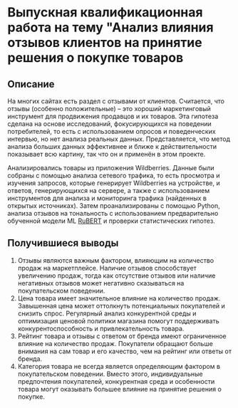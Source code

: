 # Выпускная квалификационная работа на тему "Анализ влияния отзывов клиентов на принятие решения о покупке товаров

## Описание
На многих сайтах есть раздел с отзывами от клиентов. Считается, что отзывы (особенно положительные) – это хороший маркетинговый инструмент для продвижения продавцов и их товаров. Эта гипотеза сделана на основе исследований, фокусирующихся на поведении потребителей, то есть с использованием опросов и поведенческих интервью, но нет анализа реальных данных. Представляется, что метод анализа больших данных эффективнее и ближе к действительности показывает всю картину, так что он и применён в этом проекте.

Анализировались товары из приложения Wildberries. Данные были собраны с помощью анализа сетевого трафика, то есть просмотра и изучения запросов, которые генерирует Wildberries на устройстве, и ответов, генерирующихся на сервере, а также с использованием инструментов для анализа и мониторинга трафика (найденных в открытых источниках). Затем проанализированы с помощью Python, анализа отзывов на тональность с использованием предварительно обученной модели ML [RuBERT](https://huggingface.co/blanchefort/rubert-base-cased-sentiment) и проверки статистических гипотез.

## Получившиеся выводы

1.	Отзывы являются важным фактором, влияющим на количество продаж на маркетплейсе. Наличие отзывов способствует увеличению продаж, тогда как отсутствие отзывов или наличие негативных отзывов может негативно сказываться на покупательском поведении.
2.	Цена товара имеет значительное влияние на количество продаж. Завышенная цена может оттолкнуть потенциальных покупателей и снизить спрос. Регулярный анализ конкурентной среды и оптимизация ценовой политики магазина помогут поддерживать конкурентоспособность и привлекательность товара.
3.	Рейтинг товара и отзывы с ответом от бренда имеют ограниченное влияние на количество продаж. Покупатели обращают больше внимания на сам товар и его качество, чем на рейтинг или ответы от бренда.
4.	Категория товара не всегда является определяющим фактором в покупательском поведении. Вместо этого, индивидуальные предпочтения покупателей, конкурентная среда и особенности товара могут оказывать большее влияние на принятие решения о покупке.
